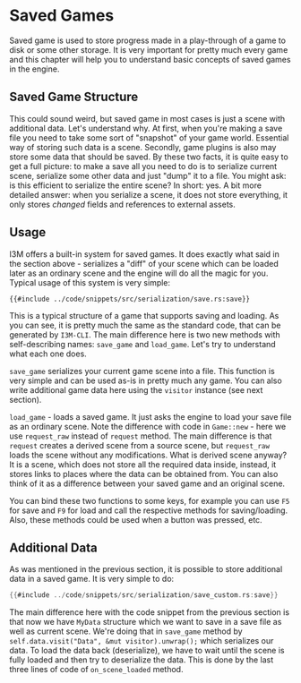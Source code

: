 # Saved Games

Saved game is used to store progress made in a play-through of a game to disk or some other storage. It is very important
for pretty much every game and this chapter will help you to understand basic concepts of saved games in the engine.

## Saved Game Structure

This could sound weird, but saved game in most cases is just a scene with additional data. Let's understand why. At first,
when you're making a save file you need to take some sort of "snapshot" of your game world. Essential way of storing
such data is a scene. Secondly, game plugins is also may store some data that should be saved. By these two facts, it
is quite easy to get a full picture: to make a save all you need to do is to serialize current scene, serialize some
other data and just "dump" it to a file. You might ask: is this efficient to serialize the entire scene? In short: yes.
A bit more detailed answer: when you serialize a scene, it does not store everything, it only stores _changed_ fields
and references to external assets.

## Usage

I3M offers a built-in system for saved games. It does exactly what said in the section above - serializes a "diff" of
your scene which can be loaded later as an ordinary scene and the engine will do all the magic for you. Typical usage of
this system is very simple:

```rust,no_run
{{#include ../code/snippets/src/serialization/save.rs:save}}
```

This is a typical structure of a game that supports saving and loading. As you can see, it is pretty much the same as
the standard code, that can be generated by `I3M-CLI`. The main difference here is two new methods with
self-describing names: `save_game` and `load_game`. Let's try to understand what each one does.

`save_game` serializes your current game scene into a file. This function is very simple and can be used as-is in
pretty much any game. You can also write additional game data here using the `visitor` instance (see next section).

`load_game` - loads a saved game. It just asks the engine to load your save file as an ordinary scene. Note the difference
with code in `Game::new` - here we use `request_raw` instead of `request` method. The main difference is that `request`
creates a derived scene from a source scene, but `request_raw` loads the scene without any modifications. What is
derived scene anyway? It is a scene, which does not store all the required data inside, instead, it stores links to
places where the data can be obtained from. You can also think of it as a difference between your saved game and an
original scene.

You can bind these two functions to some keys, for example you can use `F5` for save and `F9` for load and call the
respective methods for saving/loading. Also, these methods could be used when a button was pressed, etc.

## Additional Data

As was mentioned in the previous section, it is possible to store additional data in a saved game. It is very simple
to do:


```rust ,no_run
{{#include ../code/snippets/src/serialization/save_custom.rs:save}}
```

The main difference here with the code snippet from the previous section is that now we have `MyData` structure which
we want to save in a save file as well as current scene. We're doing that in `save_game` method by
`self.data.visit("Data", &mut visitor).unwrap();` which serializes our data. To load the data back (deserialize), we
have to wait until the scene is fully loaded and then try to deserialize the data. This is done by the last three lines
of code of `on_scene_loaded` method.
